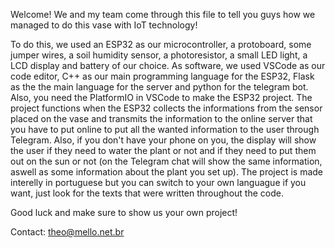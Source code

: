 Welcome! We and my team come through this file to tell you guys how we managed to do this vase with IoT technology!

To do this, we used an ESP32 as our microcontroller, a protoboard, some jumper wires, a soil humidity sensor, a photoresistor, a small LED light, a LCD display and battery of our choice.
As software, we used VSCode as our code editor, C++ as our main programming language for the ESP32, Flask as the the main language for the server and python for the telegram bot. Also, you need the PlatformIO in VSCode to make the ESP32 project.
The project functions when the ESP32 collects the informations from the sensor placed on the vase and transmits the information to the online server that you have to put online to put all the wanted information to the 
user through Telegram. Also, if you don't have your phone on you, the display will show the user if they need to water the plant or not and if they need to put them out on the sun or not (on the Telegram chat will show
the same information, aswell as some information about the plant you set up).
The project is made interelly in portuguese but you can switch to your own languague if you want, just look for the texts that were written throughout the code. 

Good luck and make sure to show us your own project!

Contact: theo@mello.net.br
